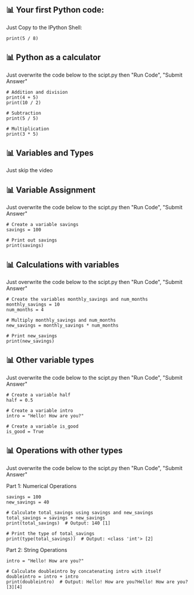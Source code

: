 ## 📊 Your first Python code:
Just Copy to the IPython Shell: 

    print(5 / 8)

## 📊 Python as a calculator
Just overwrite the code below to the scipt.py then "Run Code", "Submit Answer"

    # Addition and division
    print(4 + 5)
    print(10 / 2)

    # Subtraction
    print(5 / 5)

    # Multiplication
    print(3 * 5)

## 📊 Variables and Types
Just skip the video

## 📊 Variable Assignment
Just overwrite the code below to the scipt.py then "Run Code", "Submit Answer"

    # Create a variable savings
    savings = 100

    # Print out savings
    print(savings)

## 📊 Calculations with variables
Just overwrite the code below to the scipt.py then "Run Code", "Submit Answer"

    # Create the variables monthly_savings and num_months
    monthly_savings = 10
    num_months = 4

    # Multiply monthly_savings and num_months
    new_savings = monthly_savings * num_months

    # Print new_savings
    print(new_savings)

## 📊 Other variable types
Just overwrite the code below to the scipt.py then "Run Code", "Submit Answer"

    # Create a variable half
    half = 0.5

    # Create a variable intro
    intro = "Hello! How are you?"

    # Create a variable is_good
    is_good = True

## 📊 Operations with other types
Just overwrite the code below to the scipt.py then "Run Code", "Submit Answer"

Part 1: Numerical Operations

    savings = 100
    new_savings = 40

    # Calculate total_savings using savings and new_savings
    total_savings = savings + new_savings
    print(total_savings)  # Output: 140 [1]

    # Print the type of total_savings
    print(type(total_savings))  # Output: <class 'int'> [2]

Part 2: String Operations

    intro = "Hello! How are you?"

    # Calculate doubleintro by concatenating intro with itself
    doubleintro = intro + intro
    print(doubleintro)  # Output: Hello! How are you?Hello! How are you? [3][4]
